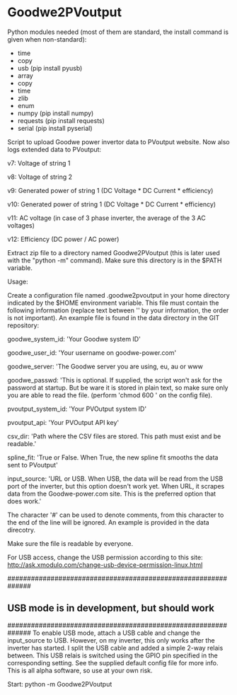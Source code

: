 # Goodwe2PVoutput
Python modules needed (most of them are standard, the install command is given when non-standard):
- time
- copy
- usb (pip install pyusb)
- array
- copy
- time
- zlib
- enum
- numpy (pip install numpy)
- requests (pip install requests)
- serial (pip install pyserial)


Script to upload Goodwe power invertor data to PVoutput website. Now also logs extended data to PVoutput:

v7: Voltage of string 1

v8: Voltage of string 2

v9: Generated power of string 1 (DC Voltage * DC Current * efficiency)

v10: Generated power of string 1 (DC Voltage * DC Current * efficiency)

v11: AC voltage (in case of 3 phase inverter, the average of the 3 AC voltages)

v12: Efficiency (DC power / AC power)


Extract zip file to a directory named Goodwe2PVoutput (this is later used with the "python -m" command). Make sure this directory is in the $PATH variable.

Usage:

Create a configuration file named .goodwe2pvoutput in your home directory
indicated by the $HOME environment variable. This file must contain the
following information (replace text between '' by your information, the order 
is not important). An example file is found in the data directory in the GIT repository:

goodwe_system_id: 'Your Goodwe system ID'

goodwe_user_id: 'Your username on goodwe-power.com'

goodwe_server: 'The Goodwe server you are using, eu, au or www

goodwe_passwd: 'This is optional. If supplied, the script won't ask for the password at startup. But be ware it is stored in plain text, so make sure only you are able to read the file. (perform 'chmod 600 <config file>' on the config file).

pvoutput_system_id: 'Your PVOutput system ID'

pvoutput_api: 'Your PVOutput API key'

csv_dir: 'Path where the CSV files are stored. This path must exist and be readable.'

spline_fit: 'True or False. When True, the new spline fit smooths the data sent to PVoutput'

input_source: 'URL or USB. When USB, the data will be read from the USB port of the inverter, but this option doesn't work yet. When URL, it scrapes data from the Goodwe-power.com site. This is the preferred option that does work.'

The character '#' can be used to denote comments, from this character to the
end of the line will be ignored. An example is provided in the data direcotry.

Make sure the file is readable by everyone.

For USB access, change the USB permission according to this site: http://ask.xmodulo.com/change-usb-device-permission-linux.html


##############################################################
## USB mode is in development, but should work
##############################################################
To enable USB mode, attach a USB cable and change the input_source to USB. However, on my inverter, this only works after the inverter has started. I split the USB cable and added a simple 2-way relais between. This USB relais is switched using the GPIO pin specified in the corresponding setting. See the supplied default config file for more info. This is all alpha software, so use at your own risk.



Start:
python -m Goodwe2PVoutput
